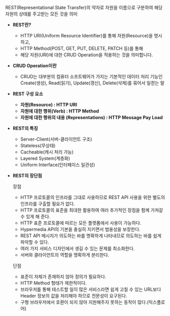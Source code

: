 REST(Representational State Transfer)의 약자로 자원을 이름으로 구분하여 해당 자원의 상태를 주고받는 모든 것을 의미

- **REST란?**
    - HTTP URI(Uniform Resource Identifier)를 통해 자원(Resource)을 명시하고,
    - HTTP Method(POST, GET, PUT, DELETE, PATCH 등)를 통해
    - 해당 자원(URI)에 대한 CRUD Operation을 적용하는 것을 의미합니다.
    
- **CRUD Operation이란**
    
    - CRUD는 대부분의 컴퓨터 소프트웨어가 가지는 기본적인 데이터 처리 기능인 Create(생성), Read(읽기), Update(갱신), Delete(삭제)를 묶어서 일컫는 말
    
- **REST 구성 요소**
    - **자원(Resource) : HTTP URI**
    - **자원에 대한 행위(Verb) : HTTP Method**
    - **자원에 대한 행위의 내용 (Representations) : HTTP Message Pay Load**

- **REST의 특징**
    - Server-Client(서버-클라이언트 구조)
    - Stateless(무상태)
    - Cacheable(캐시 처리 가능)
    - Layered System(계층화)
    - Uniform Interface(인터페이스 일관성)

- **REST의 장단점**
    
    장점
    
    - HTTP 프로토콜의 인프라를 그대로 사용하므로 REST API 사용을 위한 별도의 인프라를 구출할 필요가 없다.
    - HTTP 프로토콜의 표준을 최대한 활용하여 여러 추가적인 장점을 함께 가져갈 수 있게 해 준다.
    - HTTP 표준 프로토콜에 따르는 모든 플랫폼에서 사용이 가능하다.
    - Hypermedia API의 기본을 충실히 지키면서 범용성을 보장한다.
    - REST API 메시지가 의도하는 바를 명확하게 나타내므로 의도하는 바를 쉽게 파악할 수 있다.
    - 여러 가지 서비스 디자인에서 생길 수 있는 문제를 최소화한다.
    - 서버와 클라이언트의 역할을 명확하게 분리한다.
    
    단점
    
    - 표준이 자체가 존재하지 않아 정의가 필요하다.
    - HTTP Method 형태가 제한적이다.
    - 브라우저를 통해 테스트할 일이 많은 서비스라면 쉽게 고칠 수 있는 URL보다 Header 정보의 값을 처리해야 하므로 전문성이 요구된다.
    - 구형 브라우저에서 호환이 되지 않아 지원해주지 못하는 동작이 많다.(익스폴로어)
